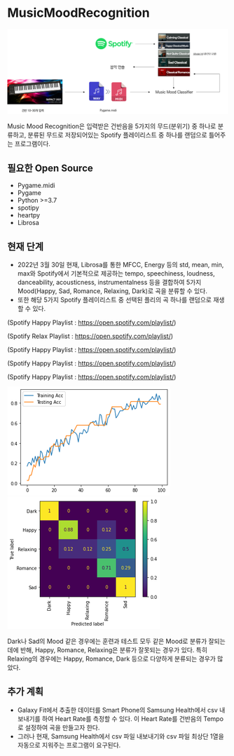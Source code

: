 # MusicMoodRecognition

![image](https://github.com/FW2022/MusicMoodRecognition/blob/main/Pic/Diagram_MusicMoodRecog.jpg)

Music Mood Recognition은 입력받은 건반음을 5가지의 무드(분위기) 중 하나로 분류하고, 분류된 무드로 저장되어있는 Spotify 플레이리스트 중 하나를 랜덤으로 틀어주는 프로그램이다.

## 필요한 Open Source
 - Pygame.midi
 - Pygame
 - Python >=3.7
 - spotipy
 - heartpy
 - Librosa


## 현재 단계
 - 2022년 3월 30일 현재, Librosa를 통한 MFCC, Energy 등의 std, mean, min, max와 Spotify에서 기본적으로 제공하는 tempo, speechiness, loudness, danceability, acousticness, instrumentalness 등을 결합하여 5가지 Mood(Happy, Sad, Romance, Relaxing, Dark)로 곡을 분류할 수 있다.
 - 또한 해당 5가지 Spotify 플레이리스트 중 선택된 플리의 곡 하나를 랜덤으로 재생할 수 있다.
 
 (Spotify Happy Playlist : https://open.spotify.com/playlist/)
 
 (Spotify Relax Playlist : https://open.spotify.com/playlist/)
 
 (Spotify Happy Playlist : https://open.spotify.com/playlist/)
 
 (Spotify Happy Playlist : https://open.spotify.com/playlist/)
 
 (Spotify Happy Playlist : https://open.spotify.com/playlist/)
 
 ![image](https://github.com/FW2022/MusicMoodRecognition/blob/main/Pic/MusicMoodClassify.png)
 ![image](https://github.com/FW2022/MusicMoodRecognition/blob/main/Pic/MusicMoodClassify2.png)
 
 Dark나 Sad의 Mood 같은 경우에는 훈련과 테스트 모두 같은 Mood로 분류가 잘되는 데에 반해, Happy, Romance, Relaxing은 분류가 잘못되는 경우가 있다. 특히 Relaxing의 경우에는 Happy, Romance, Dark 등으로 다양하게 분류되는 경우가 많았다. 
 
 ## 추가 계획
 - Galaxy Fit에서 추출한 데이터를 Smart Phone의 Samsung Health에서 csv 내보내기를 하여 Heart Rate를 측정할 수 있다. 이 Heart Rate를 건반음의 Tempo로 설정하여 곡을 만들고자 한다.
 - 그러나 현재, Samsung Health에서 csv 파일 내보내기와 csv 파일 최상단 1열을 자동으로 지워주는 프로그램이 요구된다.
 
